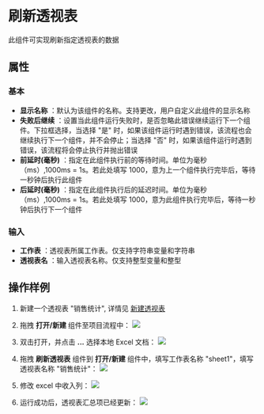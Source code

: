 # 刷新透视表

此组件可实现刷新指定透视表的数据

## 属性

### 基本

- **显示名称** ：默认为该组件的名称。支持更改，用户自定义此组件的显示名称
- **失败后继续** ：设置当此组件运行失败时，是否忽略此错误继续运行下一个组件。下拉框选择，当选择 "是" 时，如果该组件运行时遇到错误，该流程也会继续执行下一个组件，并不会停止；当选择 "否" 时，如果该组件运行时遇到错误，该流程将会停止执行并抛出错误
- **前延时(毫秒)** ：指定在此组件执行前的等待时间。单位为毫秒（ms）,1000ms = 1s。若此处填写 1000，意为上一个组件执行完毕后，等待一秒钟后执行此组件
- **后延时(毫秒)** ：指定在此组件执行后的延迟时间。单位为毫秒（ms）,1000ms = 1s。若此处填写 1000，意为此组件执行完毕后，等待一秒钟后执行下一个组件


### 输入

- **工作表** ：透视表所属工作表。仅支持字符串变量和字符串
- **透视表名** ：输入透视表名称。仅支持整型变量和整型

## 操作样例

1. 新建一个透视表 "销售统计", 详情见 [新建透视表](product-docs\articles-v2020.4\Activities\AppAutomation\OfficeExcel\CreatePivotTable.md)

2. 拖拽 **打开/新建** 组件至项目流程中：
![](https://docimages.blob.core.chinacloudapi.cn/images/Activities/OpenExcel1.png)

3. 双击打开，并点击 **...** 选择本地 Excel 文档：
![](https://docimages.blob.core.chinacloudapi.cn/images/Activities/OpenExcel2.png)

4. 拖拽 **刷新透视表** 组件到 **打开/新建** 组件中，填写工作表名称 "sheet1"，填写透视表名称 "销售统计"：
![](https://docimages.blob.core.chinacloudapi.cn/images/Activities/RefreshPivotTable1.png)

5. 修改 excel 中收入列：
![](https://docimages.blob.core.chinacloudapi.cn/images/Activities/RefreshPivotTable2.png)

6. 运行成功后，透视表汇总项已经更新：
![](https://docimages.blob.core.chinacloudapi.cn/images/Activities/RefreshPivotTable3.png)
